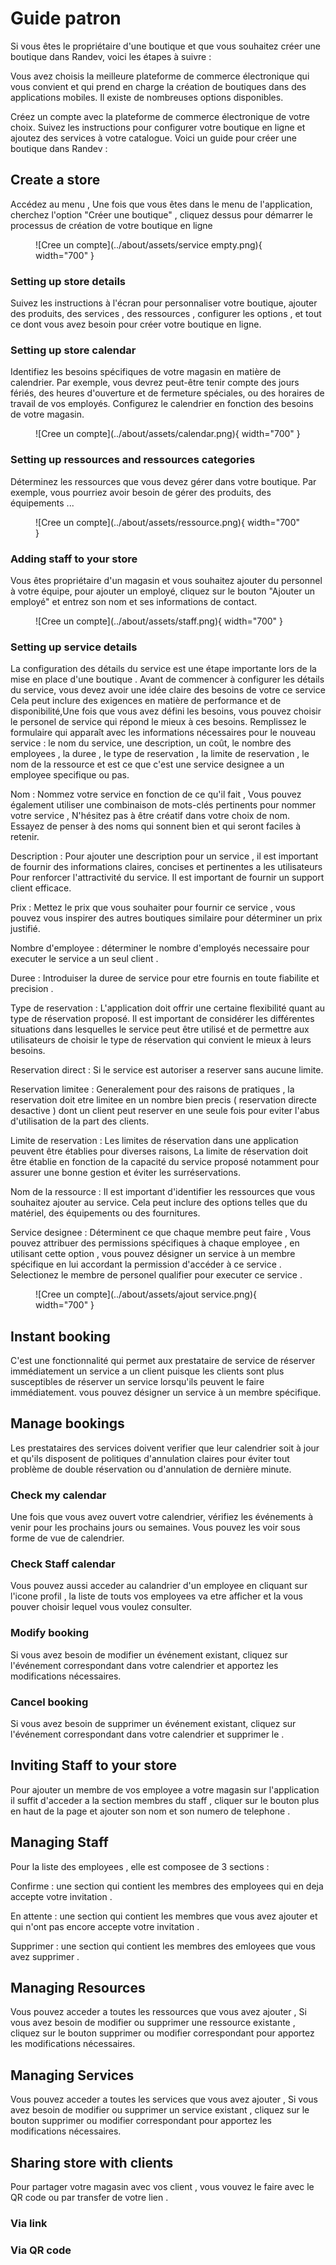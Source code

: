 # Guide patron

Si vous êtes le propriétaire d'une boutique et que vous souhaitez créer une boutique dans Randev, voici les étapes à suivre :

Vous avez choisis la meilleure plateforme de commerce électronique qui vous convient et qui prend en charge la création de boutiques dans des applications mobiles. Il existe de nombreuses options disponibles.

Créez un compte avec la plateforme de commerce électronique de votre choix. Suivez les instructions pour configurer votre boutique en ligne et ajoutez des services à votre catalogue.
Voici un guide pour créer une boutique dans Randev :

## Create a store
Accédez au menu ,  Une fois que vous êtes dans le menu de l'application, cherchez l'option "Créer une boutique" , cliquez dessus pour démarrer le processus de création de votre boutique en ligne 
<figure markdown> 
  ![Cree un compte](../about/assets/service empty.png){ width="700" }
  <figcaption></figcaption>
</figure>

### Setting up store details
Suivez les instructions à l'écran pour personnaliser votre boutique, ajouter des produits, des services , des ressources , configurer les options , et tout ce dont vous avez besoin pour créer votre boutique en ligne.


### Setting up store calendar
Identifiez les besoins spécifiques de votre magasin en matière de calendrier. Par exemple, vous devrez peut-être tenir compte des jours fériés, des heures d'ouverture et de fermeture spéciales, ou des horaires de travail de vos employés.
Configurez le calendrier en fonction des besoins de votre magasin.
<figure markdown> 
  ![Cree un compte](../about/assets/calendar.png){ width="700" }
  <figcaption></figcaption>
</figure>



### Setting up ressources and ressources categories
Déterminez les ressources que vous devez gérer dans votre boutique. Par exemple, vous pourriez avoir besoin de gérer des produits, des équipements ...
<figure markdown> 
  ![Cree un compte](../about/assets/ressource.png){ width="700" }
  <figcaption></figcaption>
</figure>


### Adding staff to your store
Vous êtes propriétaire d'un magasin et vous souhaitez ajouter du personnel à votre équipe,
pour ajouter un employé, cliquez sur le bouton "Ajouter un employé" et entrez son nom et ses informations de contact.
<figure markdown> 
  ![Cree un compte](../about/assets/staff.png){ width="700" }
  <figcaption></figcaption>
</figure>

### Setting up service details
La configuration des détails du service est une étape importante lors de la mise en place d'une boutique .
 Avant de commencer à configurer les détails du service, vous devez avoir une idée claire des besoins de votre ce service Cela peut inclure des exigences en matière de performance et de disponibilité,Une fois que vous avez défini les besoins, vous pouvez choisir le personel de service qui répond le mieux à ces besoins.
 Remplissez le formulaire qui apparaît avec les informations nécessaires pour le nouveau service : le nom du service, une description, un coût, le nombre des employees , la duree , le type de reservation , la limite de reservation , le nom de la ressource et est ce que c'est une service designee a un employee specifique ou pas.


 Nom : Nommez votre service en fonction de ce qu'il fait , Vous pouvez également utiliser une combinaison de mots-clés pertinents pour nommer votre service , N'hésitez pas à être créatif dans votre choix de nom. Essayez de penser à des noms qui sonnent bien et qui seront faciles à retenir.


 Description : Pour ajouter une description pour un service , il est important de fournir des informations claires, concises et pertinentes a les utilisateurs Pour renforcer l'attractivité du service.
 Il est important de fournir un support client efficace.


 Prix : Mettez le prix que vous souhaiter pour fournir ce service , vous pouvez vous inspirer des autres boutiques similaire pour déterminer un prix justifié.


 Nombre d'employee : déterminer le nombre d'employés necessaire pour executer le service a un seul client .


 Duree : Introduiser la duree de service pour etre fournis en toute fiabilite et precision . 

 Type de reservation : L'application doit offrir une certaine flexibilité quant au type de réservation proposé. Il est important de considérer les différentes situations dans lesquelles le service peut être utilisé et de permettre aux utilisateurs de choisir le type de réservation qui convient le mieux à leurs besoins.

Reservation direct : Si le service est autoriser a reserver sans aucune limite.


Reservation limitee : Generalement pour des raisons de pratiques , la reservation doit etre limitee en un nombre bien precis ( reservation directe desactive ) dont un client peut reserver en une seule fois pour eviter l'abus d'utilisation de la part des clients.


Limite de reservation : Les limites de réservation dans une application peuvent être établies pour diverses raisons, La limite de réservation doit être établie en fonction de la capacité du service proposé notamment pour assurer une bonne gestion et éviter les surréservations. 


Nom de la ressource :  Il est important d'identifier les ressources que vous souhaitez ajouter au service. Cela peut inclure des options telles que du matériel, des équipements ou des fournitures. 


Service designee :  Déterminent ce que chaque membre peut faire , Vous pouvez attribuer des permissions spécifiques à chaque employee , en utilisant cette option , vous pouvez désigner un service à un membre spécifique en lui accordant la permission d'accéder à ce service . Selectionez le membre de personel qualifier pour executer ce service .




<figure markdown> 
  ![Cree un compte](../about/assets/ajout service.png){ width="700" }
  <figcaption></figcaption>
</figure>


## Instant booking
C'est une fonctionnalité qui permet aux prestataire de service de réserver immédiatement un service a un client puisque les clients sont plus susceptibles de réserver un service lorsqu'ils peuvent le faire immédiatement.
vous pouvez désigner un service à un membre spécifique.

## Manage bookings

Les prestataires des services doivent verifier que leur calendrier soit à jour et qu'ils disposent de politiques d'annulation claires pour éviter tout problème de double réservation ou d'annulation de dernière minute.

### Check my calendar
Une fois que vous avez ouvert votre calendrier, vérifiez les événements à venir pour les prochains jours ou semaines. Vous pouvez les voir sous forme de vue de calendrier.

### Check Staff calendar
Vous pouvez aussi acceder au calandrier d'un employee en cliquant sur l'icone profil , la liste de touts vos employees va etre afficher et la vous pouver choisir lequel vous voulez consulter.

### Modify booking
 Si vous avez besoin de modifier un événement existant, cliquez sur l'événement correspondant dans votre calendrier et apportez les modifications nécessaires.

### Cancel booking
 Si vous avez besoin de supprimer un événement existant, cliquez sur l'événement correspondant dans votre calendrier et supprimer le .

## Inviting Staff to your store

Pour ajouter un membre de vos employee a votre magasin sur l'application il suffit d'acceder a la section membres du staff , cliquer sur le bouton plus en haut de la page et ajouter son nom et son numero de telephone .

## Managing Staff
Pour la liste des employees , elle est composee de 3 sections :


Confirme : une section qui contient les membres des employees qui en deja accepte votre invitation .

En attente : une section qui contient les membres que vous avez ajouter et qui n'ont pas encore accepte votre invitation . 

Supprimer  : une section qui contient les membres des emloyees que vous avez supprimer .


## Managing Resources

Vous pouvez acceder a toutes les ressources que vous avez ajouter , Si vous avez besoin de modifier ou supprimer une ressource existante , cliquez sur le bouton supprimer ou modifier correspondant pour apportez les modifications nécessaires.

## Managing Services

Vous pouvez acceder a toutes les services que vous avez ajouter , Si vous avez besoin de modifier ou supprimer un service existant , cliquez sur le bouton supprimer ou modifier correspondant pour apportez les modifications nécessaires.

## Sharing store with clients
Pour partager votre magasin avec vos client , vous vouvez le faire avec le QR code ou par transfer de votre lien .

### Via link

### Via QR code

